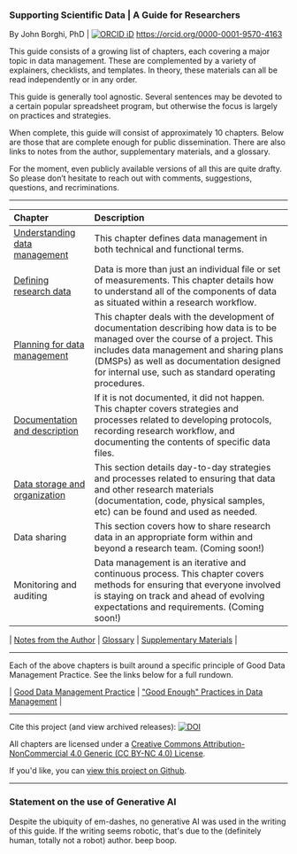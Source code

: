 ### Supporting Scientific Data | A Guide for Researchers

By John Borghi, PhD | [![ORCID iD](https://orcid.filecamp.com/static/thumbs/03CaAkr1LaBp5PRz-thumb.png)](https://orcid.org/0000-0001-9570-4163) https://orcid.org/0000-0001-9570-4163

This guide consists of a growing list of chapters, each covering a major topic in data management. These are complemented by a variety of explainers, checklists, and templates. In theory, these materials can all be read independently or in any order. 

This guide is generally tool agnostic. Several sentences may be devoted to a certain popular spreadsheet program, but otherwise the focus is largely on practices and strategies.

When complete, this guide will consist of approximately 10 chapters. Below are those that are complete enough for public dissemination. There are also links to notes from the author, supplementary materials, and a glossary. 

For the moment, even publicly available versions of all this are quite drafty. So please don’t hesitate to reach out with comments, suggestions, questions, and recriminations.

---

| Chapter | Description |
| :---- | :---- |
| [Understanding data management](https://johnborghi.github.io/Supporting_Scientific_Data/SSD_01_introduction) | This chapter defines data management in both technical and functional terms. |
| [Defining research data](https://johnborghi.github.io/Supporting_Scientific_Data/SSD_02_defining-data) | Data is more than just an individual file or set of measurements. This chapter details how to understand all of the components of data as situated within a research workflow. |
| [Planning for data management](https://johnborghi.github.io/Supporting_Scientific_Data/SSD_03_Planning) | This chapter deals with the development of documentation describing how data is to be managed over the course of a project. This includes data management and sharing plans (DMSPs) as well as documentation designed for internal use, such as standard operating procedures. |
|[Documentation and description](https://johnborghi.github.io/Supporting_Scientific_Data/SSD_04_documentation) | If it is not documented, it did not happen. This chapter covers strategies and processes related to developing protocols, recording research workflow, and documenting the contents of specific data files. |
|[Data storage and organization](https://johnborghi.github.io/Supporting_Scientific_Data/SSD_05_saving-organizing) |This section details day-to-day strategies and processes related to ensuring that data and other research materials (documentation, code, physical samples, etc) can be found and used as needed. |
|Data sharing|This section covers how to share research data in an appropriate form within and beyond a research team. (Coming soon!)|
|Monitoring and auditing|Data management is an iterative and continuous process. This chapter covers methods for ensuring that everyone involved is staying on track and ahead of evolving expectations and requirements. (Coming soon!)|

| [Notes from the Author](https://johnborghi.github.io/Supporting_Scientific_Data/SSD_notes-from-author) | [Glossary](https://johnborghi.github.io/Supporting_Scientific_Data/SSD_glossary) | [Supplementary Materials](https://johnborghi.github.io/Supporting_Scientific_Data/SSD_Supplements) |

---

Each of the above chapters is built around a specific principle of Good Data Management Practice. See the links below for a full rundown.

| [Good Data Management Practice](https://johnborghi.github.io/Supporting_Scientific_Data/supplements/SSD_good-dm-practice) | ["Good Enough" Practices in Data Management](https://johnborghi.github.io/Supporting_Scientific_Data/supplements/SSD_good-enough) |

---

Cite this project (and view archived releases): [![DOI](https://zenodo.org/badge/997038884.svg)](https://doi.org/10.5281/zenodo.15634894)

All chapters are licensed under a [Creative Commons Attribution-NonCommercial 4.0 Generic (CC BY-NC 4.0) License](https://creativecommons.org/licenses/by-nc/4.0/).

If you'd like, you can [view this project on Github](https://github.com/JohnBorghi/Supporting_Scientific_Data/).

---

### Statement on the use of Generative AI

Despite the ubiquity of em-dashes, no generative AI was used in the writing of this guide. If the writing seems robotic, that's due to the (definitely human, totally not a robot) author. beep boop.
